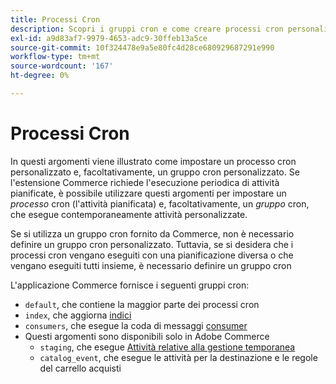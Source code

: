 ```yaml
---
title: Processi Cron
description: Scopri i gruppi cron e come creare processi cron personalizzati in Adobe Commerce. Scopri la configurazione dell’attività pianificata e del gruppo cron.
exl-id: a9d83af7-9979-4653-adc9-30ffeb13a5ce
source-git-commit: 10f324478e9a5e80fc4d28ce680929687291e990
workflow-type: tm+mt
source-wordcount: '167'
ht-degree: 0%

---
```


# Processi Cron

In questi argomenti viene illustrato come impostare un processo cron personalizzato e, facoltativamente, un gruppo cron personalizzato. Se l&#39;estensione Commerce richiede l&#39;esecuzione periodica di attività pianificate, è possibile utilizzare questi argomenti per impostare un _processo_ cron (l&#39;attività pianificata) e, facoltativamente, un _gruppo_ cron, che esegue contemporaneamente attività personalizzate.

Se si utilizza un gruppo cron fornito da Commerce, non è necessario definire un gruppo cron personalizzato. Tuttavia, se si desidera che i processi cron vengano eseguiti con una pianificazione diversa o che vengano eseguiti tutti insieme, è necessario definire un gruppo cron

L&#39;applicazione Commerce fornisce i seguenti gruppi cron:

- `default`, che contiene la maggior parte dei processi cron
- `index`, che aggiorna [indici](../cli/manage-indexers.md)
- `consumers`, che esegue la coda di messaggi [consumer](../cli/start-message-queues.md)
- Questi argomenti sono disponibili solo in Adobe Commerce
   - `staging`, che esegue [Attività relative alla gestione temporanea](https://experienceleague.adobe.com/it/docs/commerce-admin/content-design/staging/content-staging)
   - `catalog_event`, che esegue le attività per la destinazione e le regole del carrello acquisti
